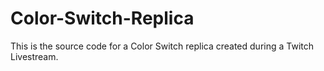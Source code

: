 # Color-Switch-Replica
This is the source code for a Color Switch replica created during a Twitch Livestream.

